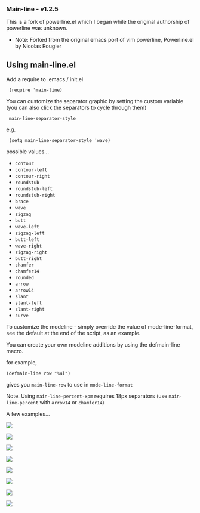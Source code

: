 ### Main-line - v1.2.5

This is a fork of powerline.el which I began while the original
authorship of powerline was unknown.

- Note: Forked from the original emacs port of vim powerline,
Powerline.el by Nicolas Rougier

## Using main-line.el

Add a require to .emacs / init.el

     (require 'main-line)

You can customize the separator graphic by setting the custom variable (you can also click the separators to cycle through them)

     main-line-separator-style
     
e.g.

     (setq main-line-separator-style 'wave)

possible values...

- `contour`
- `contour-left`
- `contour-right`
- `roundstub`
- `roundstub-left`
- `roundstub-right`
- `brace`
- `wave`
- `zigzag`
- `butt`
- `wave-left`
- `zigzag-left`
- `butt-left`
- `wave-right`
- `zigzag-right`
- `butt-right`
- `chamfer`
- `chamfer14`
- `rounded`
- `arrow`
- `arrow14`
- `slant`
- `slant-left`
- `slant-right`
- `curve`

To customize the modeline - simply override the value of mode-line-format,
see the default at the end of the script, as an example.

You can create your own modeline additions by using the defmain-line macro.

for example,

    (defmain-line row "%4l")

gives you `main-line-row` to use in `mode-line-format`

Note. Using `main-line-percent-xpm` requires 18px separators (use
`main-line-percent` with `arrow14` or `chamfer14`)

A few examples...

![](https://raw.github.com/jasonm23/emacs-mainline/master/emacs-main-line-wave.png)

![](https://raw.github.com/jasonm23/emacs-mainline/master/emacs-main-line-zigzag.png)

![](https://raw.github.com/jasonm23/emacs-mainline/master/emacs-main-line-butt.png)

![](https://raw.github.com/jasonm23/emacs-mainline/master/emacs-main-line-curve.png)

![](https://raw.github.com/jasonm23/emacs-mainline/master/emacs-main-line-chamfer.png)

![](https://raw.github.com/jasonm23/emacs-mainline/master/emacs-main-line-rounded.png)

![](https://raw.github.com/jasonm23/emacs-mainline/master/emacs-main-line-slant.png)

![](https://raw.github.com/jasonm23/emacs-mainline/master/emacs-main-line-arrow.png)


